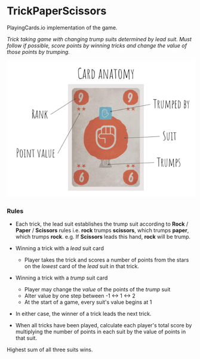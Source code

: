 # TrickPaperScissors

PlayingCards.io implementation of the game.

*Trick taking game with changing trump suits determined by lead suit. Must follow if possible, score points by winning tricks and change the value of those points by trumping.*

![Anatomy of a card](CardAnatomy.png)

### Rules

- Each trick, the lead suit establishes the trump suit according to **Rock** / **Paper** / **Scissors** rules i.e. **rock** trumps **scissors**, which trumps **paper**, which trumps **rock**. e.g. If **Scissors** leads this hand, **rock** will be trump.

- Winning a trick with a *lead* suit card
  - Player takes the trick and scores a number of points from the stars on the *lowest* card of the *lead* suit in that trick.

- Winning a trick with a *trump* suit card
  - Player may change the *value* of the points of the *trump* suit
  - Alter value by one step between -1 <-> 1 <-> 2
  - At the start of a game, every suit's value begins at 1

- In either case, the winner of a trick leads the next trick.

- When all tricks have been played, calculate each player's total score by multiplying the number of points in each suit by the value of points in that suit.

Highest sum of all three suits wins.
